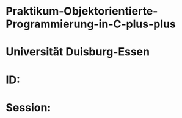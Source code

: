 # Praktikum-Objektorientierte-Programmierung-in-C-plus-plus
# Universität Duisburg-Essen
# ID: 
# Session: 
